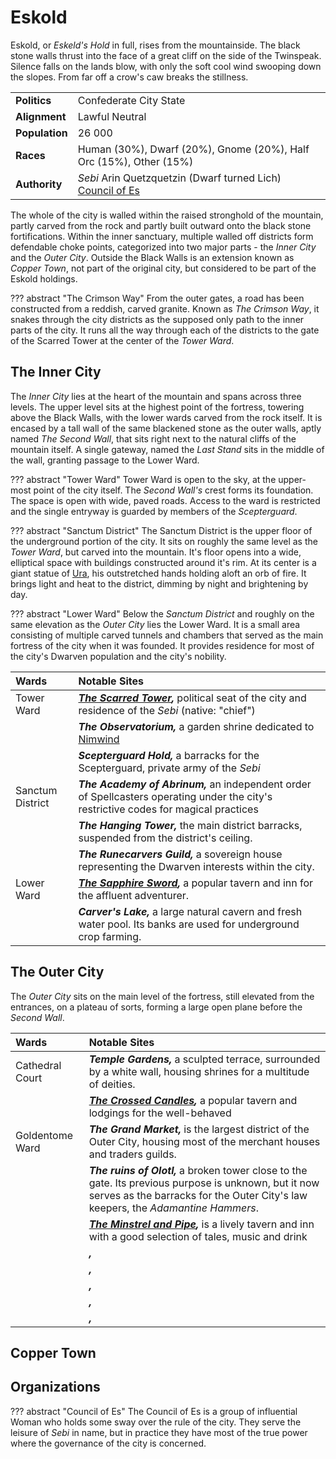 # Eskold
Eskold, or _Eskeld's Hold_ in full, rises from the mountainside. The black stone walls thrust into the face of a great cliff on the side of the Twinspeak. Silence falls on the lands blow, with only the soft cool wind swooping down the slopes. From far off a crow's caw breaks the stillness. 

|||
|:--------------|:--------------         |
|**Politics**   | Confederate City State |
|**Alignment**  | Lawful Neutral         |
|**Population** | 26 000                 |
|**Races**      | Human (30%), Dwarf (20%), Gnome (20%), Half Orc (15%), Other (15%) |
|**Authority**  | _Sebi_ Arin Quetzquetzin (Dwarf turned Lich)</br>[Council of Es](#council_of_es) |

The whole of the city is walled within the raised stronghold of the mountain, partly carved from the rock and partly built outward onto the black stone fortifications. Within the inner sanctuary, multiple walled off districts form defendable choke points, categorized into two major parts - the _Inner City_ and the _Outer City_. Outside the Black Walls is an extension known as _Copper Town_, not part of the original city, but considered to be part of the Eskold holdings.

??? abstract "The Crimson Way"
    From the outer gates, a road has been constructed from a reddish, carved granite. Known as _The Crimson Way_, it snakes through the city districts as the supposed only path to the inner parts of the city. It runs all the way through each of the districts to the gate of the Scarred Tower at the center of the _Tower Ward_.

## The Inner City
The _Inner City_ lies at the heart of the mountain and spans across three levels. The upper level sits at the highest point of the fortress, towering above the Black Walls, with the lower wards carved from the rock itself. It is encased by a tall wall of the same blackened stone as the outer walls, aptly named _The Second Wall_, that sits right next to the natural cliffs of the mountain itself. A single gateway, named the _Last Stand_ sits in the middle of the wall, granting passage to the Lower Ward.

??? abstract "Tower Ward"
    Tower Ward is open to the sky, at the upper-most point of the city itself. The _Second Wall's_ crest forms its foundation. The space is open with wide, paved roads. Access to the ward is restricted and the single entryway is guarded by members of the _Scepterguard_.

??? abstract "Sanctum District"
    The Sanctum District is the upper floor of the underground portion of the city.  It sits on roughly the same level as the _Tower Ward_, but carved into the mountain. It's floor opens into a wide, elliptical space with buildings constructed around it's rim. At its center is a giant statue of [Ura](/religion/deities/ura), his outstretched hands holding aloft an orb of fire. It brings light and heat to the district, dimming by night and brightening by day.

??? abstract "Lower Ward"
    Below the _Sanctum District_ and roughly on the same elevation as the _Outer City_ lies the Lower Ward. It is a small area consisting of multiple carved tunnels and chambers that served as the main fortress of the city when it was founded. It provides residence for most of the city's Dwarven population and the city's nobility.

|Wards|Notable Sites|
|:--|:--|
|Tower Ward|***[The Scarred Tower](/geography/settlements/niarnfell/places_of_interest/scarred_tower),*** political seat of the city and residence of the _Sebi_ (native: "chief")|
||***The Observatorium,*** a garden shrine dedicated to [Nimwind](/religion/deities/nimwind)|
||***Scepterguard Hold,*** a barracks for the Scepterguard, private army of the _Sebi_|
|Sanctum District   |***The Academy of Abrinum,*** an independent order of Spellcasters operating under the city's restrictive codes for magical practices|
||***The Hanging Tower,*** the main district barracks, suspended from the district's ceiling.|
||***The Runecarvers Guild,*** a sovereign house representing the Dwarven interests within the city.|
|Lower Ward         |***[The Sapphire Sword](/geography/settlements/niarnfell/places_of_interest/sapphire_sword),*** a popular tavern and inn for the affluent adventurer.|
||***Carver's Lake,*** a large natural cavern and fresh water pool. Its banks are used for underground crop farming.|

## The Outer City
The _Outer City_ sits on the main level of the fortress, still elevated from the entrances, on a plateau of sorts, forming a large open plane before the _Second Wall_.

|Wards|Notable Sites|
|:--|:--|
|Cathedral Court|***Temple Gardens,*** a sculpted terrace, surrounded by a white wall, housing shrines for a multitude of deities.|
||***[The Crossed Candles](/geography/settlements/niarnfell/places_of_interest/crossed_candles),*** a popular tavern and lodgings for the well-behaved|
|Goldentome Ward|***The Grand Market,*** is the largest district of the Outer City, housing most of the merchant houses and traders guilds.|
||***The ruins of Olotl,*** a broken tower close to the gate. Its previous purpose is unknown, but it now serves as the barracks for the Outer City's law keepers, the _Adamantine Hammers_.|
||***[The Minstrel and Pipe](/geography/settlements/niarnfell/places_of_interest/minstrel_and_pipe),*** is a lively tavern and inn with a good selection of tales, music and drink|
||***,***|
||***,***|
||***,***|
||***,***|
||***,***|

## Copper Town

## Organizations

<a name='council_of_es'></a>

??? abstract "Council of Es"
    The Council of Es is a group of influential Woman who holds some sway over the rule of the city. They serve the leisure of _Sebi_ in name, but in practice they have most of the true power where the governance of the city is concerned.

